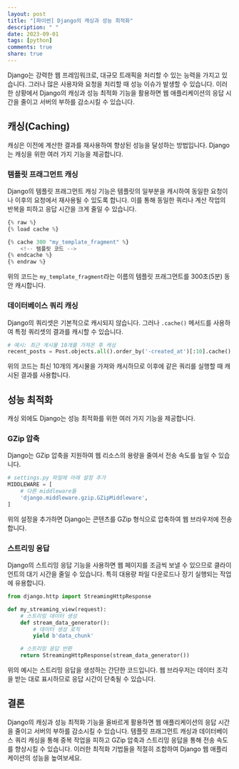 ```yaml
---
layout: post
title: "[파이썬] Django의 캐싱과 성능 최적화"
description: " "
date: 2023-09-01
tags: [python]
comments: true
share: true
---
```


Django는 강력한 웹 프레임워크로, 대규모 트래픽을 처리할 수 있는 능력을 가지고 있습니다. 그러나 많은 사용자와 요청을 처리할 때 성능 이슈가 발생할 수 있습니다. 이러한 상황에서 Django의 캐싱과 성능 최적화 기능을 활용하면 웹 애플리케이션의 응답 시간을 줄이고 서버의 부하를 감소시킬 수 있습니다.

## 캐싱(Caching)

캐싱은 이전에 계산한 결과를 재사용하여 향상된 성능을 달성하는 방법입니다. Django는 캐싱을 위한 여러 가지 기능을 제공합니다.

### 템플릿 프래그먼트 캐싱

Django의 템플릿 프래그먼트 캐싱 기능은 템플릿의 일부분을 캐시하여 동일한 요청이나 이후의 요청에서 재사용될 수 있도록 합니다. 이를 통해 동일한 쿼리나 계산 작업의 반복을 피하고 응답 시간을 크게 줄일 수 있습니다.

```python
{% raw %}
{% load cache %}

{% cache 300 "my_template_fragment" %}
    <!-- 템플릿 코드 -->
{% endcache %}
{% endraw %}
```

위의 코드는 `my_template_fragment`라는 이름의 템플릿 프래그먼트를 300초(5분) 동안 캐시합니다.

### 데이터베이스 쿼리 캐싱

Django의 쿼리셋은 기본적으로 캐시되지 않습니다. 그러나 `.cache()` 메서드를 사용하여 특정 쿼리셋의 결과를 캐시할 수 있습니다.

```python
# 예시: 최근 게시물 10개를 가져온 후 캐싱
recent_posts = Post.objects.all().order_by('-created_at')[:10].cache()
```

위의 코드는 최신 10개의 게시물을 가져와 캐시하므로 이후에 같은 쿼리를 실행할 때 캐시된 결과를 사용합니다.

## 성능 최적화

캐싱 외에도 Django는 성능 최적화를 위한 여러 가지 기능을 제공합니다.

### GZip 압축

Django는 GZip 압축을 지원하여 웹 리소스의 용량을 줄여서 전송 속도를 높일 수 있습니다.

```python
# settings.py 파일에 아래 설정 추가
MIDDLEWARE = [
    # 다른 middleware들
    'django.middleware.gzip.GZipMiddleware',
]
```

위의 설정을 추가하면 Django는 콘텐츠를 GZip 형식으로 압축하여 웹 브라우저에 전송합니다.

### 스트리밍 응답

Django의 스트리밍 응답 기능을 사용하면 웹 페이지를 조금씩 보낼 수 있으므로 클라이언트의 대기 시간을 줄일 수 있습니다. 특히 대용량 파일 다운로드나 장기 실행되는 작업에 유용합니다.

```python
from django.http import StreamingHttpResponse

def my_streaming_view(request):
    # 스트리밍 데이터 생성
    def stream_data_generator():
        # 데이터 생성 로직
        yield b'data_chunk'

    # 스트리밍 응답 반환
    return StreamingHttpResponse(stream_data_generator())
```

위의 예시는 스트리밍 응답을 생성하는 간단한 코드입니다. 웹 브라우저는 데이터 조각을 받는 대로 표시하므로 응답 시간이 단축될 수 있습니다.

## 결론

Django의 캐싱과 성능 최적화 기능을 올바르게 활용하면 웹 애플리케이션의 응답 시간을 줄이고 서버의 부하를 감소시킬 수 있습니다. 템플릿 프래그먼트 캐싱과 데이터베이스 쿼리 캐싱을 통해 중복 작업을 피하고 GZip 압축과 스트리밍 응답을 통해 전송 속도를 향상시킬 수 있습니다. 이러한 최적화 기법들을 적절히 조합하여 Django 웹 애플리케이션의 성능을 높여보세요.